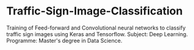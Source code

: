 # Traffic-Sign-Image-Classification
Training of Feed-forward and Convolutional neural networks to classify traffic sign images using Keras and Tensorflow. Subject: Deep Learning. Programme: Master's degree in Data Science.
